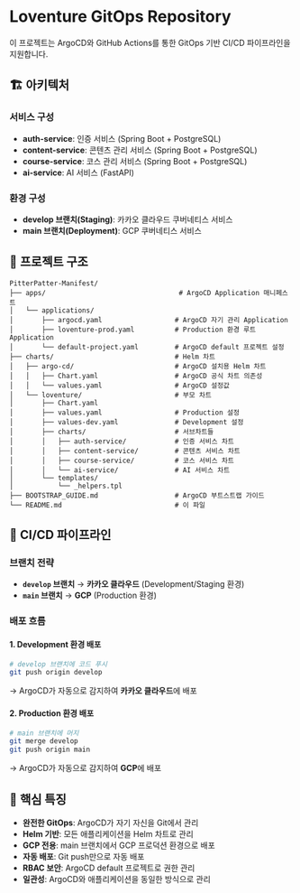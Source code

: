 # Loventure GitOps Repository

이 프로젝트는 ArgoCD와 GitHub Actions를 통한 GitOps 기반 CI/CD 파이프라인을 지원합니다.

## 🏗️ 아키텍처

### 서비스 구성
- **auth-service**: 인증 서비스 (Spring Boot + PostgreSQL)
- **content-service**: 콘텐츠 관리 서비스 (Spring Boot + PostgreSQL)  
- **course-service**: 코스 관리 서비스 (Spring Boot + PostgreSQL)
- **ai-service**: AI 서비스 (FastAPI)

### 환경 구성
- **develop 브랜치(Staging)**: 카카오 클라우드 쿠버네티스 서비스
- **main 브랜치(Deployment)**: GCP 쿠버네티스 서비스

## 📁 프로젝트 구조

```
PitterPatter-Manifest/
├── apps/                                 # ArgoCD Application 매니페스트
│   └── applications/
│       ├── argocd.yaml                  # ArgoCD 자기 관리 Application
│       ├── loventure-prod.yaml          # Production 환경 루트 Application
│       └── default-project.yaml         # ArgoCD default 프로젝트 설정
├── charts/                              # Helm 차트
│   ├── argo-cd/                         # ArgoCD 설치용 Helm 차트
│   │   ├── Chart.yaml                   # ArgoCD 공식 차트 의존성
│   │   └── values.yaml                  # ArgoCD 설정값
│   └── loventure/                       # 부모 차트
│       ├── Chart.yaml
│       ├── values.yaml                  # Production 설정
│       ├── values-dev.yaml              # Development 설정
│       ├── charts/                      # 서브차트들
│       │   ├── auth-service/            # 인증 서비스 차트
│       │   ├── content-service/         # 콘텐츠 서비스 차트
│       │   ├── course-service/          # 코스 서비스 차트
│       │   └── ai-service/              # AI 서비스 차트
│       └── templates/
│           └── _helpers.tpl
├── BOOTSTRAP_GUIDE.md                   # ArgoCD 부트스트랩 가이드
└── README.md                            # 이 파일
```

## 🔄 CI/CD 파이프라인

### 브랜치 전략
- **`develop` 브랜치** → **카카오 클라우드** (Development/Staging 환경)
- **`main` 브랜치** → **GCP** (Production 환경)

### 배포 흐름

#### 1. Development 환경 배포
```bash
# develop 브랜치에 코드 푸시
git push origin develop
```
→ ArgoCD가 자동으로 감지하여 **카카오 클라우드**에 배포

#### 2. Production 환경 배포
```bash
# main 브랜치에 머지
git merge develop
git push origin main
```
→ ArgoCD가 자동으로 감지하여 **GCP**에 배포



## 🎯 핵심 특징

- **완전한 GitOps**: ArgoCD가 자기 자신을 Git에서 관리
- **Helm 기반**: 모든 애플리케이션을 Helm 차트로 관리
- **GCP 전용**: main 브랜치에서 GCP 프로덕션 환경으로 배포
- **자동 배포**: Git push만으로 자동 배포
- **RBAC 보안**: ArgoCD default 프로젝트로 권한 관리
- **일관성**: ArgoCD와 애플리케이션을 동일한 방식으로 관리


